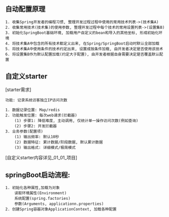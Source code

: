 ## 自动配置原理
    
    1. 收集Spring开发者的编程习惯, 整理开发过程过程中使用的常用技术列表->(技术集A)
    2. 收集常用技术(技术集)的使用参数, 整理开发过程中每个技术的常用设置列表->(设置集B)
    3. 初始化SpringBoot基础环境, 加载用户自定义的bean和导入的其他坐标, 形成初始化环境
    4. 将技术集A中包含的所有技术都定义出来, 在Spring/SpringBoot启动时默认全部加载
    5. 将技术集A中使用条件的技术约定出来, 设置成按条件加载, 由开发者决定是否使用该技术
    6. 将设置集B作为默认配置加载(约定大于配置), 由开发者根据自身需要决定是否覆盖默认配置
    
## 自定义starter
[starter需求]

    功能: 记录系统访客独立IP访问次数
    
    1. 数据记录位置: Map/redis
    2. 功能触发位置: 每次web请求(拦截器)
        (1) 步骤1: 降低难度, 主动调用, 仅统计单一操作访问次数(例如查询)
        (2) 步骤2: 开发拦截器
    3. 业务参数(配置项)
        (1) 输出频率: 默认10秒
        (2) 数据特征: 累计数据/阶段数据, 默认累计数据
        (3) 输出格式: 详细模式/极简模式
    
[自定义starter内容详见_01_01_项目]

## springBoot启动流程:
    1. 初始化各种属性,加载为对象
        读取环境属性(Environment)
        系统配置(spring.factories)
        参数(Arguments, applicationn.properties)
    2. 创建Spring容器对象ApplicationContext, 加载各种配置
    